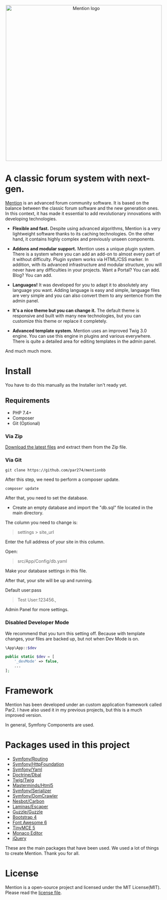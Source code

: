 <p align="center">
    <picture>
        <source media="(prefers-color-scheme: dark)"
            srcset="https://github.com/par274/mentionbb/blob/master/public/images/logo.svg">
        <source media="(prefers-color-scheme: light)"
            srcset="https://github.com/par274/mentionbb/blob/master/public/images/logo-nightmode.svg#gh-dark-mode-only">
        <img alt="Mention logo" src="https://github.com/par274/mentionbb/blob/master/public/images/logo.svg"
            width="500px">
    </picture>
</p>

# A classic forum system with next-gen.
[Mention](https://mentionbb.com/community) is an advanced forum community software. It is based on the balance between the classic forum software and the new generation ones. In this context, it has made it essential to add revolutionary innovations with developing technologies.
- **Flexible and fast.** Despite using advanced algorithms, Mention is a very lightweight software thanks to its caching technologies. On the other hand, it contains highly complex and previously unseen components.

- **Addons and modular support.** Mention uses a unique plugin system. There is a system where you can add an add-on to almost every part of it without difficulty. Plugin system works via HTML/CSS marker. In addition, with its advanced infrastructure and modular structure, you will never have any difficulties in your projects. Want a Portal? You can add. Blog? You can add.

- **Languages!** It was developed for you to adapt it to absolutely any language you want. Adding language is easy and simple, language files are very simple and you can also convert them to any sentence from the admin panel.

- **It's a nice theme but you can change it.** The default theme is responsive and built with many new technologies, but you can customize this theme or replace it completely.

- **Advanced template system.** Mention uses an improved Twig 3.0 engine. You can use this engine in plugins and various everywhere. There is quite a detailed area for editing templates in the admin panel.

And much much more.

# Install

You have to do this manually as the Installer isn't ready yet.

## Requirements
- PHP 7.4+
- Composer
- Git (Optional)

### Via Zip

[Download the latest files](https://github.com/par274/mentionbb/releases/latest) and extract them from the Zip file.

### Via Git

```
git clone https://github.com/par274/mentionbb
```

After this step, we need to perform a composer update.
```
composer update
```

After that, you need to set the database.

- Create an empty database and import the "db.sql" file located in the main directory.

The column you need to change is:
> settings > site_url

Enter the full address of your site in this column.

Open:
> src/App/Config/db.yaml

Make your database settings in this file.

After that, your site will be up and running.

Default user:pass
> Test User:123456.,

Admin Panel for more settings.

### Disabled Developer Mode

We recommend that you turn this setting off. Because with template changes, your files are backed up, but not when Dev Mode is on.

``` php
\App\App::$dev
```

``` php
public static $dev = [
	'_devMode' => false,
    ...
];
```

# Framework

Mention has been developed under an custom application framework called Par2. I have also used it in my previous projects, but this is a much improved version.

In general, Symfony Components are used.

# Packages used in this project
- [Symfony/Routing](https://symfony.com/doc/5.4/create_framework/routing.html)
- [Symfony/HttpFoundation](https://symfony.com/doc/5.4/components/http_foundation.html)
- [Symfony/Yaml](https://symfony.com/doc/5.4/components/yaml.html)
- [Doctrine/Dbal](https://www.doctrine-project.org/projects/dbal/current.html)
- [Twig/Twig](https://twig.symfony.com/)
- [Masterminds/Html5](https://github.com/Masterminds/html5-php)
- [Symfony/Serializer](https://symfony.com/doc/5.4/components/serializer.html)
- [Symfony/DomCrawler](https://symfony.com/doc/5.4/components/dom_crawler.html)
- [Nesbot/Carbon](https://carbon.nesbot.com/)
- [Laminas/Escaper](https://docs.laminas.dev/laminas-escaper/)
- [Guzzle/Guzzle](https://github.com/guzzle/guzzle)
- [Bootstrap 4](https://getbootstrap.com/docs/4.6/getting-started/introduction/)
- [Font Awesome 6](https://fontawesome.com/)
- [TinyMCE 5](https://www.tiny.cloud/)
- [Monaco Editor](https://microsoft.github.io/monaco-editor/)
- [jQuery](https://jquery.com/)

These are the main packages that have been used. We used a lot of things to create Mention. Thank you for all.

# License

Mention is a open-source project and licensed under the MIT License(MIT). Please read the [license file](https://github.com/par274/mentionbb/blob/master/license.md).
